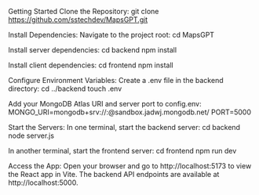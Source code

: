 Getting Started
Clone the Repository:
git clone https://github.com/sstechdev/MapsGPT.git

Install Dependencies:
Navigate to the project root:
cd MapsGPT

Install server dependencies:
cd backend
npm install

Install client dependencies:
cd frontend
npm install

Configure Environment Variables:
Create a .env file in the backend directory:
cd ../backend
touch .env

Add your MongoDB Atlas URI and server port to config.env:
MONGO_URI=mongodb+srv://<username>:<password>@sandbox.jadwj.mongodb.net/
PORT=5000

Start the Servers:
In one terminal, start the backend server:
cd backend
node server.js

In another terminal, start the frontend server:
cd frontend
npm run dev

Access the App:
Open your browser and go to http://localhost:5173 to view the React app in Vite.
The backend API endpoints are available at http://localhost:5000.
